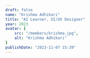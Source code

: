 ```yaml
---
draft: false
name: "Krishma Adhikari"
title: "AI Learner, UI/UX Designer"
year: 2023
avatar: {
    src: "/members/krishma.jpg",
    alt: "Krishma Adhikari"
}
publishDate: "2023-11-07 15:39"
---
```

